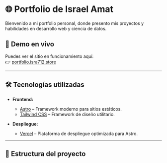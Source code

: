 # 🌐 Portfolio de Israel Amat

Bienvenido a mi portfolio personal, donde presento mis proyectos y habilidades en desarrollo web y ciencia de datos.

## 🚀 Demo en vivo

Puedes ver el sitio en funcionamiento aquí:  
👉 [portfolio.isra712.store](https://portfolio.isra712.store)

---

## 🛠 Tecnologías utilizadas

- **Frontend:**  
  - [Astro](https://astro.build/) – Framework moderno para sitios estáticos.  
  - [Tailwind CSS](https://tailwindcss.com/) – Framework de diseño utilitario.

- **Despliegue:**  
  - [Vercel](https://vercel.com/) – Plataforma de despliegue optimizada para Astro.

---

## 📁 Estructura del proyecto

